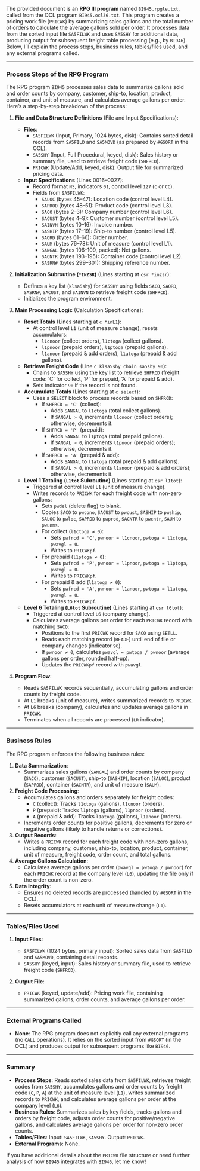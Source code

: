 The provided document is an **RPG III program** named `BI945.rpgle.txt`, called from the OCL program `BI945.ocl36.txt`. This program creates a pricing work file (`PRICWK`) by summarizing sales gallons and the total number of orders to calculate the average gallons sold per order. It processes data from the sorted input file `SA5FILWK` and uses `SA5SHY` for additional data, producing output for subsequent freight table processing (e.g., by `BI946`). Below, I’ll explain the process steps, business rules, tables/files used, and any external programs called.

---

### Process Steps of the RPG Program

The RPG program `BI945` processes sales data to summarize gallons sold and order counts by company, customer, ship-to, location, product, container, and unit of measure, and calculates average gallons per order. Here’s a step-by-step breakdown of the process:

1. **File and Data Structure Definitions** (File and Input Specifications):
   - **Files**:
     - `SA5FILWK` (Input, Primary, 1024 bytes, disk): Contains sorted detail records from `SA5FILD` and `SA5MOVD` (as prepared by `#GSORT` in the OCL).
     - `SA5SHY` (Input, Full Procedural, keyed, disk): Sales history or summary file, used to retrieve freight code (`SHFRCD`).
     - `PRICWK` (Update/Add, keyed, disk): Output file for summarized pricing data.
   - **Input Specifications** (Lines 0016–0027):
     - Record format `NS`, indicators `01`, control level `127` (`C` or `CC`).
     - Fields from `SA5FILWK`:
       - `SALOC` (bytes 45–47): Location code (control level L4).
       - `SAPROD` (bytes 48–51): Product code (control level L3).
       - `SACO` (bytes 2–3): Company number (control level L6).
       - `SACUST` (bytes 4–9): Customer number (control level L5).
       - `SAINVN` (bytes 10–16): Invoice number.
       - `SASHIP` (bytes 17–19): Ship-to number (control level L5).
       - `SAORD` (bytes 61–66): Order number.
       - `SAUM` (bytes 76–78): Unit of measure (control level L1).
       - `SANGAL` (bytes 106–109, packed): Net gallons.
       - `SACNTR` (bytes 193–195): Container code (control level L2).
       - `SASRN#` (bytes 299–301): Shipping reference number.

2. **Initialization Subroutine (`*INZSR`)** (Lines starting at `csr *inzsr`):
   - Defines a key list (`klsa5shy`) for `SA5SHY` using fields `SACO`, `SAORD`, `SASRN#`, `SACUST`, and `SAINVN` to retrieve freight code (`SHFRCD`).
   - Initializes the program environment.

3. **Main Processing Logic** (Calculation Specifications):
   - **Reset Totals** (Lines starting at `c *inL1`):
     - At control level `L1` (unit of measure change), resets accumulators:
       - `l1cnoor` (collect orders), `l1ctoga` (collect gallons).
       - `l1pnoor` (prepaid orders), `l1ptoga` (prepaid gallons).
       - `l1anoor` (prepaid & add orders), `l1atoga` (prepaid & add gallons).
   - **Retrieve Freight Code** (Line `c klsa5shy chain sa5shy 90`):
     - Chains to `SA5SHY` using the key list to retrieve `SHFRCD` (freight code: ‘C’ for collect, ‘P’ for prepaid, ‘A’ for prepaid & add).
     - Sets indicator `90` if the record is not found.
   - **Accumulate Totals** (Lines starting at `c select`):
     - Uses a `SELECT` block to process records based on `SHFRCD`:
       - If `SHFRCD = 'C'` (collect):
         - Adds `SANGAL` to `l1ctoga` (total collect gallons).
         - If `SANGAL > 0`, increments `l1cnoor` (collect orders); otherwise, decrements it.
       - If `SHFRCD = 'P'` (prepaid):
         - Adds `SANGAL` to `l1ptoga` (total prepaid gallons).
         - If `SANGAL > 0`, increments `l1pnoor` (prepaid orders); otherwise, decrements it.
       - If `SHFRCD = 'A'` (prepaid & add):
         - Adds `SANGAL` to `l1atoga` (total prepaid & add gallons).
         - If `SANGAL > 0`, increments `l1anoor` (prepaid & add orders); otherwise, decrements it.
   - **Level 1 Totaling (`L1tot` Subroutine)** (Lines starting at `csr l1tot`):
     - Triggered at control level `L1` (unit of measure change).
     - Writes records to `PRICWK` for each freight code with non-zero gallons:
       - Sets `pwdel` (delete flag) to blank.
       - Copies `SACO` to `pwcono`, `SACUST` to `pwcust`, `SASHIP` to `pwship`, `SALOC` to `pwloc`, `SAPROD` to `pwprod`, `SACNTR` to `pwcntr`, `SAUM` to `pwunms`.
       - For collect (`l1ctoga ≠ 0`):
         - Sets `pwfrcd = 'C'`, `pwnoor = l1cnoor`, `pwtoga = l1ctoga`, `pwavgl = 0`.
         - Writes to `PRICWKpf`.
       - For prepaid (`l1ptoga ≠ 0`):
         - Sets `pwfrcd = 'P'`, `pwnoor = l1pnoor`, `pwtoga = l1ptoga`, `pwavgl = 0`.
         - Writes to `PRICWKpf`.
       - For prepaid & add (`l1atoga ≠ 0`):
         - Sets `pwfrcd = 'A'`, `pwnoor = l1anoor`, `pwtoga = l1atoga`, `pwavgl = 0`.
         - Writes to `PRICWKpf`.
   - **Level 6 Totaling (`L6tot` Subroutine)** (Lines starting at `csr l6tot`):
     - Triggered at control level `L6` (company change).
     - Calculates average gallons per order for each `PRICWK` record with matching `SACO`:
       - Positions to the first `PRICWK` record for `SACO` using `SETLL`.
       - Reads each matching record (`READE`) until end of file or company changes (indicator `96`).
       - If `pwnoor ≠ 0`, calculates `pwavgl = pwtoga / pwnoor` (average gallons per order, rounded half-up).
       - Updates the `PRICWKpf` record with `pwavgl`.

4. **Program Flow**:
   - Reads `SA5FILWK` records sequentially, accumulating gallons and order counts by freight code.
   - At `L1` breaks (unit of measure), writes summarized records to `PRICWK`.
   - At `L6` breaks (company), calculates and updates average gallons in `PRICWK`.
   - Terminates when all records are processed (`LR` indicator).

---

### Business Rules

The RPG program enforces the following business rules:
1. **Data Summarization**:
   - Summarizes sales gallons (`SANGAL`) and order counts by company (`SACO`), customer (`SACUST`), ship-to (`SASHIP`), location (`SALOC`), product (`SAPROD`), container (`SACNTR`), and unit of measure (`SAUM`).
2. **Freight Code Processing**:
   - Accumulates gallons and orders separately for freight codes:
     - `C` (collect): Tracks `l1ctoga` (gallons), `l1cnoor` (orders).
     - `P` (prepaid): Tracks `l1ptoga` (gallons), `l1pnoor` (orders).
     - `A` (prepaid & add): Tracks `l1atoga` (gallons), `l1anoor` (orders).
   - Increments order counts for positive gallons, decrements for zero or negative gallons (likely to handle returns or corrections).
3. **Output Records**:
   - Writes a `PRICWK` record for each freight code with non-zero gallons, including company, customer, ship-to, location, product, container, unit of measure, freight code, order count, and total gallons.
4. **Average Gallons Calculation**:
   - Calculates average gallons per order (`pwavgl = pwtoga / pwnoor`) for each `PRICWK` record at the company level (`L6`), updating the file only if the order count is non-zero.
5. **Data Integrity**:
   - Ensures no deleted records are processed (handled by `#GSORT` in the OCL).
   - Resets accumulators at each unit of measure change (`L1`).

---

### Tables/Files Used

1. **Input Files**:
   - `SA5FILWK` (1024 bytes, primary input): Sorted sales data from `SA5FILD` and `SA5MOVD`, containing detail records.
   - `SA5SHY` (keyed, input): Sales history or summary file, used to retrieve freight code (`SHFRCD`).

2. **Output File**:
   - `PRICWK` (keyed, update/add): Pricing work file, containing summarized gallons, order counts, and average gallons per order.

---

### External Programs Called

- **None**: The RPG program does not explicitly call any external programs (no `CALL` operations). It relies on the sorted input from `#GSORT` (in the OCL) and produces output for subsequent programs like `BI946`.

---

### Summary

- **Process Steps**: Reads sorted sales data from `SA5FILWK`, retrieves freight codes from `SA5SHY`, accumulates gallons and order counts by freight code (`C`, `P`, `A`) at the unit of measure level (`L1`), writes summarized records to `PRICWK`, and calculates average gallons per order at the company level (`L6`).
- **Business Rules**: Summarizes sales by key fields, tracks gallons and orders by freight code, adjusts order counts for positive/negative gallons, and calculates average gallons per order for non-zero order counts.
- **Tables/Files**: Input: `SA5FILWK`, `SA5SHY`. Output: `PRICWK`.
- **External Programs**: None.

If you have additional details about the `PRICWK` file structure or need further analysis of how `BI945` integrates with `BI946`, let me know!